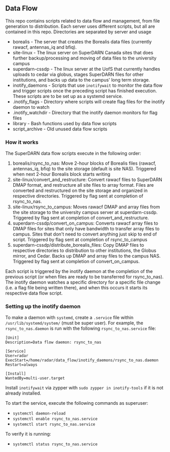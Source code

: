 ## Data Flow
This repo contains scripts related to data flow and management, from file generation to distribution.
Each server uses different scripts, but all are contained in this repo. Directories are separated by server and usage

- borealis - The server that creates the Borealis data files (currently rawacf, antennas\_iq and bfiq). 
- site-linux - The linux server on SuperDARN Canada sites that does further backup/processing and moving of data files
to the university campus
- superdarn-cssdp - The linux server at the UofS that currently handles uploads to cedar via globus, 
stages SuperDARN files for other institutions, and backs up data to the campus' long term storage.
- inotify_daemons - Scripts that use `inotifywait` to monitor the data flow and trigger scripts once the preceding script 
has finished execution. These scripts are to be set up as a systemd service.
- .inotify_flags - Directory where scripts will create flag files for the inotify daemon to watch
- .inotify_watchdir - Directory that the inotify daemon monitors for flag files
- library - Bash functions used by data flow scripts
- script_archive - Old unused data flow scripts

### How it works
The SuperDARN data flow scripts execute in the following order:
1. borealis/rsync_to_nas: Move 2-hour blocks of Borealis files (rawacf, antennas\_iq, bfiq) to the site storage (default
is site NAS). Triggered when next 2-hour Borealis block starts writing
2. site-linux/convert_and_restructure: Convert rawacf files to SuperDARN DMAP format, and restructure all site files to
array format. Files are converted and restructured on the site storage and organized in respective directories. Triggered
by flag sent at completion of rsync_to_nas.
3. site-linux/rsync_to_campus: Moves rawacf DMAP and array files from the site storage to the university campus server at
superdarn-cssdp. Triggered by flag sent at completion of convert_and_restructure.
4. superdarn-cssdp/convert_on_campus: Converts rawacf array files to DMAP files for sites that only have bandwidth to 
transfer array files to campus. Sites that don't need to convert anything just skip to end of script. Triggered by flag
sent at completion of rsync_to_campus
5. superdarn-cssdp/distribute_borealis_files: Copy DMAP files to respective directories to distribution to other institutions,
the Globus mirror, and Cedar. Backs up DMAP and array files to the campus NAS. Triggered by flag sent at completion of
convert_on_campus.


Each script is triggered by the inotify daemon at the completion of the previous script (or when files are ready to be 
transferred for rsync_to_nas). The inotify daemon watches a specific directory for a specific file change (i.e. a flag 
file being written there), and when this occurs it starts its respective data flow script.

### Setting up the inotify daemon
To make a daemon with `systemd`, create a `.service` file within `/usr/lib/systemd/system/` (must be super user). For 
example, the `rsync_to_nas.daemon` is run with the following `rsync_to_nas.service` file:

```
[Unit]
Description=Data flow daemon: rsync_to_nas

[Service]
User=radar
ExecStart=/home/radar/data_flow/inotify_daemons/rsync_to_nas.daemon
Restart=always

[Install]
WantedBy=multi-user.target
```

Install `inotifywait` via zypper with `sudo zypper in inotify-tools` if it is not already installed.

To start the service, execute the following commands as superuser:
- `systemctl daemon-reload`
- `systemctl enable rsync_to_nas.service`
- `systemctl start rsync_to_nas.service`

To verify it is running:
- `systemctl status rsync_to_nas.service`